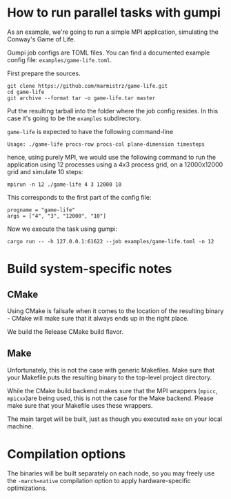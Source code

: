 # How to run parallel tasks with gumpi
As an example, we're going to run a simple MPI application,
simulating the Conway's Game of Life.

Gumpi job configs are TOML files.
You can find a documented example config file: `examples/game-life.toml`.

First prepare the sources.

```
git clone https://github.com/marmistrz/game-life.git
cd game-life
git archive --format tar -o game-life.tar master
```

Put the resulting tarball into the folder where the job config
resides. In this case it's going to be the `examples` subdirectory.

`game-life` is expected to have the following command-line

```
Usage: ./game-life procs-row procs-col plane-dimension timesteps
```

hence, using purely MPI, we would use the following command to run the application using 12 processes using a 4x3 process grid, on a 12000x12000 grid and simulate 10 steps:

```
mpirun -n 12 ./game-life 4 3 12000 10
```

This corresponds to the first part of the config file:
```
progname = "game-life"
args = ["4", "3", "12000", "10"]
```

Now we execute the task using gumpi:
```
cargo run -- -h 127.0.0.1:61622 --job examples/game-life.toml -n 12
```

# Build system-specific notes
## CMake
Using CMake is failsafe when it comes to the location of the resulting binary -
CMake will make sure that it always ends up in the right place.

We build the Release CMake build flavor.

## Make
Unfortunately, this is not the case with generic Makefiles.
Make sure that your Makefile puts the resulting binary to the top-level project directory.

While the CMake build backend makes sure that the MPI wrappers (`mpicc`, `mpicxx`)are being used,
this is not the case for the Make backend. Please make sure that your Makefile uses these wrappers.

The main target will be built, just as though you executed `make` on your local machine.

# Compilation options

The binaries will be built separately on each node, so you may freely use the
`-march=native` compilation option to apply hardware-specific optimizations.
